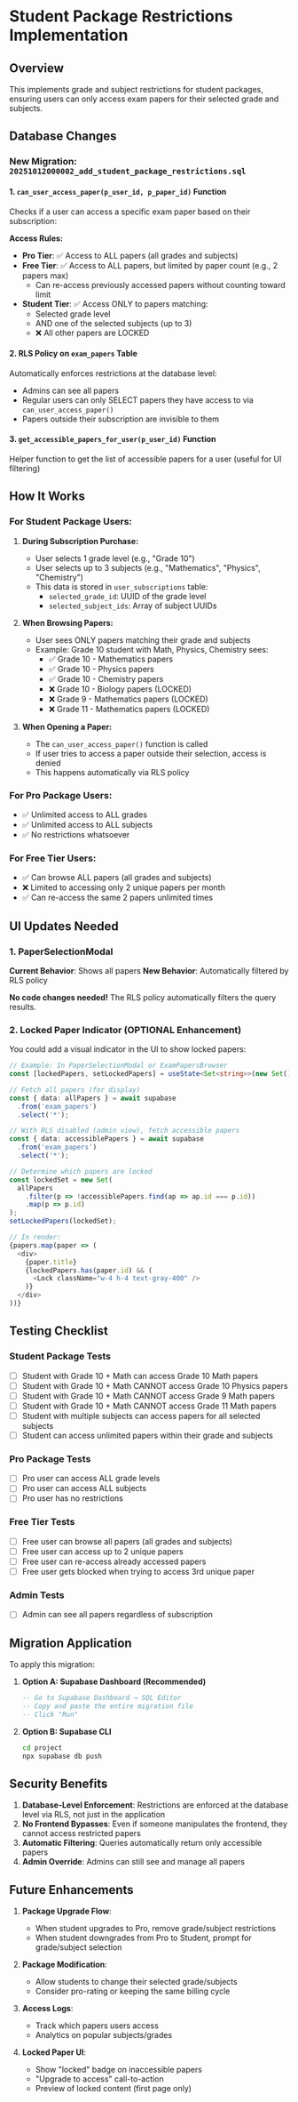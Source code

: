 # Student Package Restrictions Implementation

## Overview
This implements grade and subject restrictions for student packages, ensuring users can only access exam papers for their selected grade and subjects.

## Database Changes

### New Migration: `20251012000002_add_student_package_restrictions.sql`

#### 1. `can_user_access_paper(p_user_id, p_paper_id)` Function
Checks if a user can access a specific exam paper based on their subscription:

**Access Rules:**
- **Pro Tier**: ✅ Access to ALL papers (all grades and subjects)
- **Free Tier**: ✅ Access to ALL papers, but limited by paper count (e.g., 2 papers max)
  - Can re-access previously accessed papers without counting toward limit
- **Student Tier**: ✅ Access ONLY to papers matching:
  - Selected grade level
  - AND one of the selected subjects (up to 3)
  - ❌ All other papers are LOCKED

#### 2. RLS Policy on `exam_papers` Table
Automatically enforces restrictions at the database level:
- Admins can see all papers
- Regular users can only SELECT papers they have access to via `can_user_access_paper()`
- Papers outside their subscription are invisible to them

#### 3. `get_accessible_papers_for_user(p_user_id)` Function
Helper function to get the list of accessible papers for a user (useful for UI filtering)

## How It Works

### For Student Package Users:

1. **During Subscription Purchase:**
   - User selects 1 grade level (e.g., "Grade 10")
   - User selects up to 3 subjects (e.g., "Mathematics", "Physics", "Chemistry")
   - This data is stored in `user_subscriptions` table:
     - `selected_grade_id`: UUID of the grade level
     - `selected_subject_ids`: Array of subject UUIDs

2. **When Browsing Papers:**
   - User sees ONLY papers matching their grade and subjects
   - Example: Grade 10 student with Math, Physics, Chemistry sees:
     - ✅ Grade 10 - Mathematics papers
     - ✅ Grade 10 - Physics papers
     - ✅ Grade 10 - Chemistry papers
     - ❌ Grade 10 - Biology papers (LOCKED)
     - ❌ Grade 9 - Mathematics papers (LOCKED)
     - ❌ Grade 11 - Mathematics papers (LOCKED)

3. **When Opening a Paper:**
   - The `can_user_access_paper()` function is called
   - If user tries to access a paper outside their selection, access is denied
   - This happens automatically via RLS policy

### For Pro Package Users:

- ✅ Unlimited access to ALL grades
- ✅ Unlimited access to ALL subjects
- ✅ No restrictions whatsoever

### For Free Tier Users:

- ✅ Can browse ALL papers (all grades and subjects)
- ❌ Limited to accessing only 2 unique papers per month
- ✅ Can re-access the same 2 papers unlimited times

## UI Updates Needed

### 1. PaperSelectionModal
**Current Behavior**: Shows all papers
**New Behavior**: Automatically filtered by RLS policy

**No code changes needed!** The RLS policy automatically filters the query results.

### 2. Locked Paper Indicator (OPTIONAL Enhancement)
You could add a visual indicator in the UI to show locked papers:

```typescript
// Example: In PaperSelectionModal or ExamPapersBrowser
const [lockedPapers, setLockedPapers] = useState<Set<string>>(new Set());

// Fetch all papers (for display)
const { data: allPapers } = await supabase
  .from('exam_papers')
  .select('*');

// With RLS disabled (admin view), fetch accessible papers
const { data: accessiblePapers } = await supabase
  .from('exam_papers')
  .select('*');

// Determine which papers are locked
const lockedSet = new Set(
  allPapers
    .filter(p => !accessiblePapers.find(ap => ap.id === p.id))
    .map(p => p.id)
);
setLockedPapers(lockedSet);

// In render:
{papers.map(paper => (
  <div>
    {paper.title}
    {lockedPapers.has(paper.id) && (
      <Lock className="w-4 h-4 text-gray-400" />
    )}
  </div>
))}
```

## Testing Checklist

### Student Package Tests
- [ ] Student with Grade 10 + Math can access Grade 10 Math papers
- [ ] Student with Grade 10 + Math CANNOT access Grade 10 Physics papers
- [ ] Student with Grade 10 + Math CANNOT access Grade 9 Math papers
- [ ] Student with Grade 10 + Math CANNOT access Grade 11 Math papers
- [ ] Student with multiple subjects can access papers for all selected subjects
- [ ] Student can access unlimited papers within their grade and subjects

### Pro Package Tests
- [ ] Pro user can access ALL grade levels
- [ ] Pro user can access ALL subjects
- [ ] Pro user has no restrictions

### Free Tier Tests
- [ ] Free user can browse all papers (all grades and subjects)
- [ ] Free user can access up to 2 unique papers
- [ ] Free user can re-access already accessed papers
- [ ] Free user gets blocked when trying to access 3rd unique paper

### Admin Tests
- [ ] Admin can see all papers regardless of subscription

## Migration Application

To apply this migration:

1. **Option A: Supabase Dashboard (Recommended)**
   ```sql
   -- Go to Supabase Dashboard → SQL Editor
   -- Copy and paste the entire migration file
   -- Click "Run"
   ```

2. **Option B: Supabase CLI**
   ```bash
   cd project
   npx supabase db push
   ```

## Security Benefits

1. **Database-Level Enforcement**: Restrictions are enforced at the database level via RLS, not just in the application
2. **No Frontend Bypasses**: Even if someone manipulates the frontend, they cannot access restricted papers
3. **Automatic Filtering**: Queries automatically return only accessible papers
4. **Admin Override**: Admins can still see and manage all papers

## Future Enhancements

1. **Package Upgrade Flow**:
   - When student upgrades to Pro, remove grade/subject restrictions
   - When student downgrades from Pro to Student, prompt for grade/subject selection

2. **Package Modification**:
   - Allow students to change their selected grade/subjects
   - Consider pro-rating or keeping the same billing cycle

3. **Access Logs**:
   - Track which papers users access
   - Analytics on popular subjects/grades

4. **Locked Paper UI**:
   - Show "locked" badge on inaccessible papers
   - "Upgrade to access" call-to-action
   - Preview of locked content (first page only)
